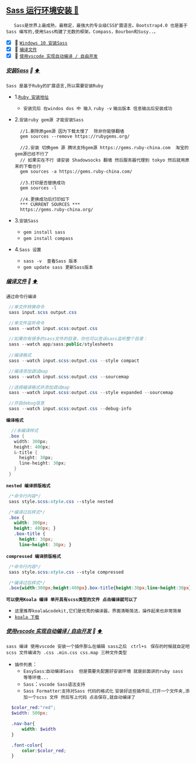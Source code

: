 <a id="top" href="#top">Sass 运行环境安装  :maple_leaf:</a> 
----
`	Sass是世界上最成熟，最稳定，最强大的专业级CSS扩展语言。Bootstrap4.0 也是基于Sass 编写的,使用Sass构建了无数的框架。Compass，Bourbon和Susy..。`

- [x] :maple_leaf: <a href="#WindowsInstallSass">`Windows 10 安装Sass`</a>
- [x] :maple_leaf: <a href="#CodingFileSass">`编译文件`</a>
- [x] :maple_leaf: <a href="#vscodeUseSass">`使用vscode 实现自动编译 / 自由开发`</a>

#####  <a id="WindowsInstallSass" href="#WindowsInstallSass">安装Sass</a>  :star2: <a href="#top"> :arrow_up: </a>
`Sass 是基于Ruby的扩展语言,所以需要安装Ruby`
* 1.[`Ruby 安装地址`](http://rubyinstaller.org/downloads)
  * `安装完后 在windos dos 中 输入` `ruby -v` `输出版本 信息输出后安装成功`
* 2.`安装ruby gem源 才能安装Sass`

  ```shell
    //1.删除原gem源 因为下载太慢了  除非你能够翻墙
    gem sources --remove https://rubygems.org/

    //2.安装 切换gem 源 腾讯支持gem源 https://gems.ruby-china.com  淘宝的gem源已经不行了
    // 如果实在不行 请安装 Shadowsocks 翻墙 然后服务器代理到 tokyo 然后就用原来的下载也行
    gem sources -a https://gems.ruby-china.com/

    //3.打印是否替换成功
    gem sources -l

    //4.更换成功后打印如下
    *** CURRENT SOURCES ***
    https://gems.ruby-china.org/
  ```
* 3.`安装Sass`
  * `gem install sass`
  * `gem install compass`
* 4.`Sass 设置`
  * `sass -v  查看Sass 版本`
  * `gem update sass 更新Sass版本`
#####  <a id="CodingFileSass" href="#CodingFileSass">编译文件</a>  :star2: <a href="#top"> :arrow_up: </a>
`通过命令行编译`
```C#
 //单文件转换命令
 sass input.scss output.css

 //单文件监听命令
 sass --watch input.scss:output.css

 //如果你有很多的sass文件的目录，你也可以告诉sass监听整个目录：
 sass --watch app/sass:public/stylesheets
 
 //编译格式
 sass --watch input.scss:output.css --style compact

 //编译添加调试map
 sass --watch input.scss:output.css --sourcemap

 //选择编译格式并添加调试map
 sass --watch input.scss:output.css --style expanded --sourcemap

 //开启debug信息
 sass --watch input.scss:output.css --debug-info
```
**`编译格式`**
```C#
  //未编译样式
 .box {
   width: 300px;
   height: 400px;
   &-title {
     height: 30px;
     line-height: 30px;
   }
 }
```
**`nested 编译排版格式`**
```css
 /*命令行内容*/
 sass style.scss:style.css --style nested

 /*编译过后样式*/
 .box {
   width: 300px;
   height: 400px; }
   .box-title {
     height: 30px;
     line-height: 30px; }
```
**`compressed 编译排版格式`**
```css
 /*命令行内容*/
 sass style.scss:style.css --style compressed

 /*编译过后样式*/
 .box{width:300px;height:400px}.box-title{height:30px;line-height:30px}
```
**`可以使用Koala 编译 单开具有scss类型的文件 点击编译就可以了`** <br/>
* `这里推荐koala&codekit,它们是优秀的编译器，界面清晰简洁，操作起来也非常简单`
* [`koala 下载`](https://www.sass.hk/skill/koala-app.html)
#####  <a id="vscodeUseSass" href="#vscodeUseSass">使用vscode 实现自动编译 / 自由开发</a>  :star2: <a href="#top"> :arrow_up: </a>
`sass 编译 使用vscode 安装一个插件那么在编辑 sass之后 ` `ctrl+s ` `保存的时候就自定吧scss 文件编译为 .css .min.css css.map 三种文件类型`
* `插件列表`：
  * `EasySass`:`自动编译Sass  但是需要先配置好安装环境 就是前面讲的ruby sass 等等环境...`
  * `Sass`：`vscode Sass语法支持`
  * `Sass Formatter`:`支持对Sass 代码的格式化`
`安装好这些插件后,打开一个文件夹,添加一个scss 文件 然后写上代码 点击保存,就自动编译了`
```scss
  $color_red:"red";
  $width: 500px;

  .nav-bar{
      width: $width
  }

  .font-color{
      color:$color_red;
  }
```


